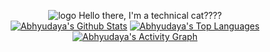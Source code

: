 <p align="center">
  <img src="https://i.postimg.cc/PJt3JwyW/1655527010193.png" alt="logo"/>
  Hello there, I'm a technical cat????
  <br/> 
  <a href="https://github.com/adv-wastaken/github-readme-stats"><img alt="Abhyudaya's Github Stats" src="https://github-readme-stats.vercel.app/api?username=adv-wastaken&show_icons=true&count_private=true&theme=react&hide_border=true&bg_color=0D1117" /></a>
  <a href="https://github.com/adv-wastaken/github-readme-stats"><img alt="Abhyudaya's Top Languages" src="https://github-readme-stats.vercel.app/api/top-langs/?username=adv-wastaken&langs_count=8&count_private=true&layout=compact&theme=react&hide_border=true&bg_color=0D1117" /></a>
  <a href="https://github.com/adv-wastaken/github-readme-activity-graph"><img alt="Abhyudaya's Activity Graph" src="https://activity-graph.herokuapp.com/graph?username=adv-wastaken&bg_color=0D1117&color=5BCDEC&line=5BCDEC&point=FFFFFF&hide_border=true" /></a>
</p>
